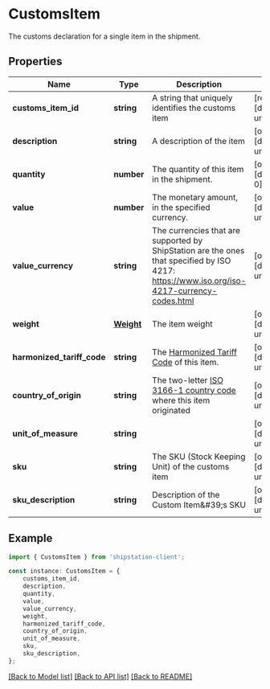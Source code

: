 # CustomsItem

The customs declaration for a single item in the shipment.

## Properties

Name | Type | Description | Notes
------------ | ------------- | ------------- | -------------
**customs_item_id** | **string** | A string that uniquely identifies the customs item | [readonly] [default to undefined]
**description** | **string** | A description of the item | [optional] [default to undefined]
**quantity** | **number** | The quantity of this item in the shipment. | [optional] [default to 0]
**value** | **number** | The monetary amount, in the specified currency. | [optional] [default to undefined]
**value_currency** | **string** | The currencies that are supported by ShipStation are the ones that specified by ISO 4217: https://www.iso.org/iso-4217-currency-codes.html  | [optional] [default to undefined]
**weight** | [**Weight**](Weight.md) | The item weight | [optional] [default to undefined]
**harmonized_tariff_code** | **string** | The [Harmonized Tariff Code](https://en.wikipedia.org/wiki/Harmonized_System) of this item. | [optional] [default to undefined]
**country_of_origin** | **string** | The two-letter [ISO 3166-1 country code](https://en.wikipedia.org/wiki/ISO_3166-1) where this item originated  | [optional] [default to undefined]
**unit_of_measure** | **string** |  | [optional] [default to undefined]
**sku** | **string** | The SKU (Stock Keeping Unit) of the customs item | [optional] [default to undefined]
**sku_description** | **string** | Description of the Custom Item\&#39;s SKU | [optional] [default to undefined]

## Example

```typescript
import { CustomsItem } from 'shipstation-client';

const instance: CustomsItem = {
    customs_item_id,
    description,
    quantity,
    value,
    value_currency,
    weight,
    harmonized_tariff_code,
    country_of_origin,
    unit_of_measure,
    sku,
    sku_description,
};
```

[[Back to Model list]](../README.md#documentation-for-models) [[Back to API list]](../README.md#documentation-for-api-endpoints) [[Back to README]](../README.md)
